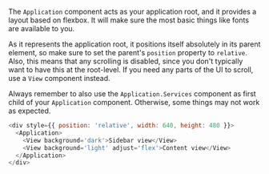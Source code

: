 The `Application` component acts as your application root, and it provides a layout based on flexbox.  It will make sure the most basic things like fonts are available to you.

As it represents the application root, it positions itself absolutely in its parent element, so make sure to set the parent's `position` property to `relative`. Also, this means that any scrolling is disabled, since you don't typically want to have this at the root-level. If you need any parts of the UI to scroll, use a `View` component instead.

Always remember to also use the `Application.Services` component as first child of your `Application` component. Otherwise, some things may not work as expected.

```js
<div style={{ position: 'relative', width: 640, height: 480 }}>
  <Application>
    <View background='dark'>Sidebar view</View>
    <View background='light' adjust='flex'>Content view</View>
  </Application>
</div>
```
